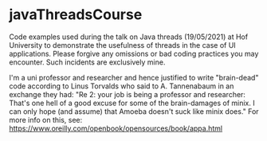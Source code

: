 # javaThreadsCourse

Code examples used during the talk on Java threads (19/05/2021) at Hof University to demonstrate the usefulness of threads in the case of UI applications.
Please forgive any omissions or bad coding practices you may encounter. Such incidents are exclusively mine. 

I'm a uni professor and researcher and hence justified to write "brain-dead" code according to Linus Torvalds who said to A. Tannenabaum in an exchange they had:
"Re 2: your job is being a professor and researcher: That's one hell of a good excuse for some of the brain-damages of minix. I can only hope (and assume) that Amoeba doesn't suck like minix does."
For more info on this, see: https://www.oreilly.com/openbook/opensources/book/appa.html
